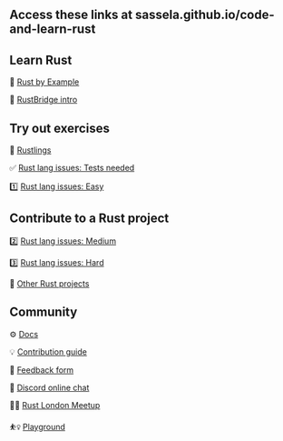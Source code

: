 ## Access these links at sassela.github.io/code-and-learn-rust

## Learn Rust
🦀 [Rust by Example](https://doc.rust-lang.org/stable/rust-by-example/)

🌱 [RustBridge intro](https://intro.rustbridge.com/en/intro/#14)


## Try out exercises
🌿 [Rustlings](https://github.com/rust-lang/rustlings)

✅ [Rust lang issues: Tests needed](https://github.com/rust-lang/rust/labels/E-needstest)

1️⃣ [Rust lang issues: Easy](https://github.com/rust-lang/rust/labels/E-easy)


## Contribute to a Rust project


2️⃣ [Rust lang issues: Medium](https://github.com/rust-lang/rust/labels/E-medium)

3️⃣ [Rust lang issues: Hard](https://github.com/rust-lang/rust/labels/E-hard)

🌴 [Other Rust projects](https://github.com/trending/rust)


## Community
⚙️ [Docs](https://doc.rust-lang.org/std/index.html)

💡 [Contribution guide](https://github.com/rust-lang/rust/blob/master/CONTRIBUTING.md)

📝 [Feedback form](https://forms.gle/ByYdssUJwBtnahpb6)

💬 [Discord online chat](https://discordapp.com/invite/rust-lang)

🤝🏽 [Rust London Meetup](https://www.meetup.com/Rust-London-User-Group/)

⛹️‍♀️ [Playground](https://play.rust-lang.org/)
